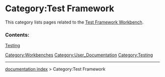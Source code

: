 # Category:Test Framework
This category lists pages related to the [Test Framework Workbench](Test_Framework_Workbench.md).

### Contents:

[Testing](Testing.md)

[Category:Workbenches](Category:Workbenches.md) [Category:User\_Documentation](Category:User_Documentation.md) [Category:Testing](Category:Testing.md)

---
[documentation index](../README.md) > Category:Test Framework
